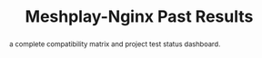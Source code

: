---
layout: past-results-layout
title: Meshplay-Nginx Past Results
permalink: installation/compatibility-matrix/meshery-nginx-sm-past-results
abstract: a complete compatibility matrix and project test status dashboard.
language: en
display-title: "false"
list: exclude
type: "project"
service-mesh: "meshery-nginx-sm"
subheading: Meshplay-Nginx
---